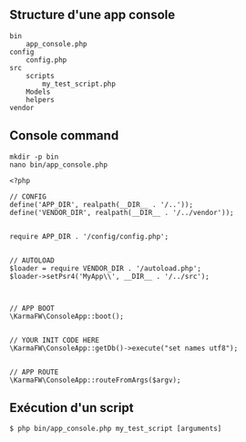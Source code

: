 


## Structure d'une app console

```
bin
    app_console.php
config
    config.php
src
	scripts
    	my_test_script.php
    Models
    helpers
vendor
```




## Console command
```
mkdir -p bin
nano bin/app_console.php
```

```
<?php

// CONFIG
define('APP_DIR', realpath(__DIR__ . '/..'));
define('VENDOR_DIR', realpath(__DIR__ . '/../vendor'));


require APP_DIR . '/config/config.php';


// AUTOLOAD
$loader = require VENDOR_DIR . '/autoload.php';
$loader->setPsr4('MyApp\\', __DIR__ . '/../src');



// APP BOOT
\KarmaFW\ConsoleApp::boot();


// YOUR INIT CODE HERE
\KarmaFW\ConsoleApp::getDb()->execute("set names utf8");


// APP ROUTE
\KarmaFW\ConsoleApp::routeFromArgs($argv);

```


## Exécution d'un script

```
$ php bin/app_console.php my_test_script [arguments]
```
